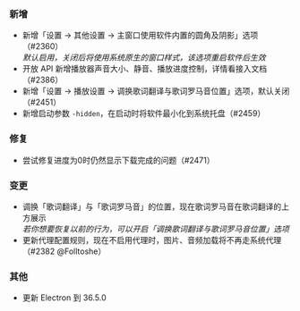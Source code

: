 ### 新增

- 新增「设置 → 其他设置 → 主窗口使用软件内置的圆角及阴影」选项（#2360）  
  *默认启用，关闭后将使用系统原生的窗口样式，该选项重启软件后生效*
- 开放 API 新增播放器声音大小、静音、播放进度控制，详情看接入文档（#2386）
- 新增「设置 → 播放设置 → 调换歌词翻译与歌词罗马音位置」选项，默认关闭（#2451）
- 新增启动参数 `-hidden`，在启动时将软件最小化到系统托盘（#2459）

### 修复

- 尝试修复进度为0时仍然显示下载完成的问题（#2471）

### 变更

- 调换「歌词翻译」与「歌词罗马音」的位置，现在歌词罗马音在歌词翻译的上方展示  
  *若你想要恢复以前的行为，可以开启「调换歌词翻译与歌词罗马音位置」选项*
- 更新代理配置规则，现在不启用代理时，图片、音频加载将不再走系统代理（#2382 @Folltoshe）

### 其他

- 更新 Electron 到 36.5.0
